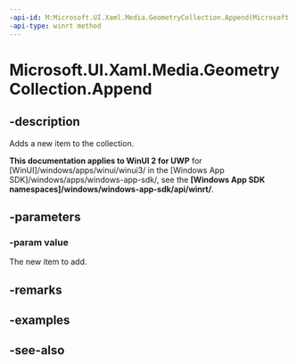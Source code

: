 ```yaml
---
-api-id: M:Microsoft.UI.Xaml.Media.GeometryCollection.Append(Microsoft.UI.Xaml.Media.Geometry)
-api-type: winrt method
---
```


<!-- Method syntax
public void Append(Windows.UI.Xaml.Media.Geometry value)
-->

# Microsoft.UI.Xaml.Media.GeometryCollection.Append

## -description
Adds a new item to the collection.

**This documentation applies to WinUI 2 for UWP** for [WinUI]/windows/apps/winui/winui3/ in the [Windows App SDK]/windows/apps/windows-app-sdk/, see the **[Windows App SDK namespaces]/windows/windows-app-sdk/api/winrt/**.

## -parameters
### -param value
The new item to add.

## -remarks

## -examples

## -see-also

